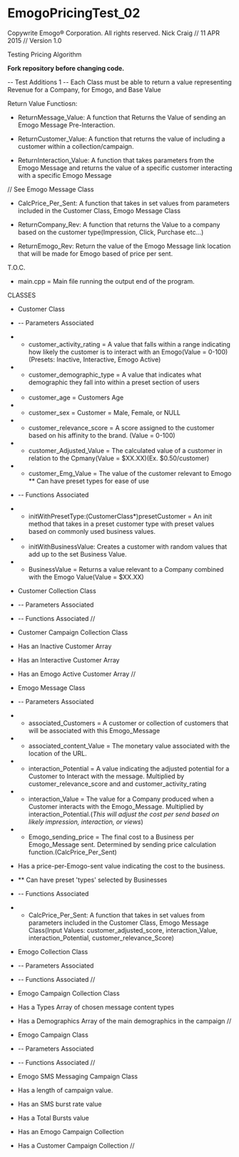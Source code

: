 # EmogoPricingTest_02

Copywrite Emogo® Corporation. All rights reserved.
Nick Craig // 11 APR 2015 // Version 1.0

Testing Pricing Algorithm

**Fork repository before changing code.**

-- Test Additions 1 --
Each Class must be able to return a value representing Revenue for a Company, for Emogo, and Base Value

Return Value Functiosn:
- ReturnMessage_Value: A function that Returns the Value of sending an Emogo Message Pre-Interaction.

- ReturnCustomer_Value: A function that returns the value of including a customer within a collection/campaign.

- ReturnInteraction_Value: A function that takes parameters from the Emogo Message and returns the value of a specific customer interacting with a specific Emogo Message

// See Emogo Message Class
- CalcPrice_Per_Sent: A function that takes in set values from parameters included in the Customer Class, Emogo Message Class

- ReturnCompany_Rev: A function that returns the Value to a company based on the customer type(Impression, Click, Purchase etc...)

- ReturnEmogo_Rev: Return the value of the Emogo Message link location that will be made for Emogo based of price per sent.


T.O.C.
- main.cpp = Main file running the output end of the program.

CLASSES
- Customer Class
- -- Parameters Associated
- - customer_activity_rating = A value that falls within a range indicating how likely the customer is to interact with an Emogo(Value = 0-100)(Presets: Inactive, Interactive, Emogo Active)
- - customer_demographic_type = A value that indicates what demographic they fall into within a preset section of users
- - customer_age = Customers Age
- - customer_sex = Customer = Male, Female, or NULL
- - customer_relevance_score = A score assigned to the customer based on his affinity to the brand. (Value = 0-100)
- - customer_Adjusted_Value = The calculated value of a customer in relation to the Cpmany(Value = $XX.XX)(Ex. $0.50/customer)
- - customer_Emg_Value = The value of the customer relevant to Emogo
** Can have preset types for ease of use
- -- Functions Associated
- - initWithPresetType:(CustomerClass*)presetCustomer = An init method that takes in a preset customer type with preset values based on commonly used business values.
- - initWithBusinessValue: Creates a customer with random values that add up to the set Business Value.
- - BusinessValue = Returns a value relevant to a Company combined with the Emogo Value(Value = $XX.XX)

- Customer Collection Class
- -- Parameters Associated
- -- Functions Associated
//
- Customer Campaign Collection Class
- Has an Inactive Customer Array
- Has an Interactive Customer Array
- Has an Emogo Active Customer Array
//

- Emogo Message Class
- -- Parameters Associated
- - associated_Customers = A customer or collection of customers that will be associated with this Emogo_Message
- - associated_content_Value = The monetary value associated with the location of the URL.
- - interaction_Potential = A value indicating the adjusted potential for a Customer to Interact with the message. Multiplied by customer_relevance_score and and customer_activity_rating
- - interaction_Value = The value for a Company produced when a Customer interacts with the Emogo_Message. Multiplied by interaction_Potential.(*This will adjust the cost per send based on likely impression, interaction, or views*)
- - Emogo_sending_price = The final cost to a Business per Emogo_Message sent. Determined by sending price calculation function.(CalcPrice_Per_Sent)
- Has a price-per-Emogo-sent value indicating the cost to the business.
- ** Can have preset 'types' selected by Businesses
- -- Functions Associated
- - CalcPrice_Per_Sent: A function that takes in set values from parameters included in the Customer Class, Emogo Message Class(Input Values: customer_adjusted_score, interaction_Value, interaction_Potential, customer_relevance_Score)

- Emogo Collection Class
- -- Parameters Associated
- -- Functions Associated
//
- Emogo Campaign Collection Class
- Has a Types Array of chosen message content types
- Has a Demographics Array of the main demographics in the campaign
//

- Emogo Campaign Class
- -- Parameters Associated
- -- Functions Associated
//
- Emogo SMS Messaging Campaign Class
- Has a length of campaign value.
- Has an SMS burst rate value
- Has a Total Bursts value
- Has an Emogo Campaign Collection
- Has a Customer Campaign Collection
//


